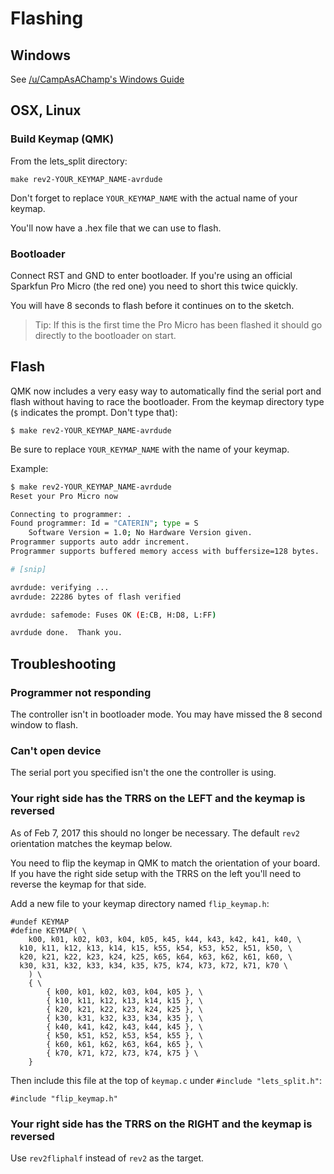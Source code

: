 # Flashing

## Windows

See [/u/CampAsAChamp's Windows Guide](https://gist.github.com/CampAsAChamp/e747d2b605c0c32923593b529f82ccdd)

## OSX, Linux

### Build Keymap (QMK)

From the lets_split directory:

```
make rev2-YOUR_KEYMAP_NAME-avrdude
```

Don't forget to replace `YOUR_KEYMAP_NAME` with the actual name of your keymap.

You'll now have a .hex file that we can use to flash.

### Bootloader

Connect RST and GND to enter bootloader. If you're using an official Sparkfun Pro Micro (the red one) you need to short this twice quickly.

You will have 8 seconds to flash before it continues on to the sketch.

> Tip: If this is the first time the Pro Micro has been flashed it should go directly to the bootloader on start.

## Flash

QMK now includes a very easy way to automatically find the serial port and flash without having to race the bootloader. From the keymap directory type (`$` indicates the prompt. Don't type that):

```
$ make rev2-YOUR_KEYMAP_NAME-avrdude
```

Be sure to replace `YOUR_KEYMAP_NAME` with the name of your keymap.

Example:

```bash
$ make rev2-YOUR_KEYMAP_NAME-avrdude
Reset your Pro Micro now

Connecting to programmer: .
Found programmer: Id = "CATERIN"; type = S
    Software Version = 1.0; No Hardware Version given.
Programmer supports auto addr increment.
Programmer supports buffered memory access with buffersize=128 bytes.

# [snip]

avrdude: verifying ...
avrdude: 22286 bytes of flash verified

avrdude: safemode: Fuses OK (E:CB, H:D8, L:FF)

avrdude done.  Thank you.
```

## Troubleshooting

### Programmer not responding

The controller isn't in bootloader mode. You may have missed the 8 second window to flash.

### Can't open device

The serial port you specified isn't the one the controller is using.

### Your right side has the TRRS on the LEFT and the keymap is reversed

As of Feb 7, 2017 this should no longer be necessary. The default `rev2` orientation matches the keymap below.

You need to flip the keymap in QMK to match the orientation of your board. If you have the right side setup with the TRRS on the left you'll need to reverse the keymap for that side.

Add a new file to your keymap directory named `flip_keymap.h`:
```
#undef KEYMAP
#define KEYMAP( \
	k00, k01, k02, k03, k04, k05, k45, k44, k43, k42, k41, k40, \
  k10, k11, k12, k13, k14, k15, k55, k54, k53, k52, k51, k50, \
  k20, k21, k22, k23, k24, k25, k65, k64, k63, k62, k61, k60, \
  k30, k31, k32, k33, k34, k35, k75, k74, k73, k72, k71, k70 \
	) \
	{ \
		{ k00, k01, k02, k03, k04, k05 }, \
		{ k10, k11, k12, k13, k14, k15 }, \
		{ k20, k21, k22, k23, k24, k25 }, \
		{ k30, k31, k32, k33, k34, k35 }, \
		{ k40, k41, k42, k43, k44, k45 }, \
		{ k50, k51, k52, k53, k54, k55 }, \
		{ k60, k61, k62, k63, k64, k65 }, \
		{ k70, k71, k72, k73, k74, k75 } \
	}
```

Then include this file at the top of `keymap.c` under `#include "lets_split.h"`:

```
#include "flip_keymap.h"
```

### Your right side has the TRRS on the RIGHT and the keymap is reversed

Use `rev2fliphalf` instead of `rev2` as the target.
